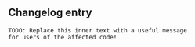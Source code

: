 <!-- Describe your Pull Request here -->

## Changelog entry
```
TODO: Replace this inner text with a useful message
for users of the affected code!
```
